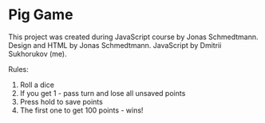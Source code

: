 # Pig Game

This project was created during JavaScript course by Jonas Schmedtmann. 
Design and HTML by Jonas Schmedtmann. JavaScript by Dmitrii Sukhorukov (me).

Rules: 

1. Roll a dice
2. If you get 1 - pass turn and lose all unsaved points
3. Press hold to save points
4. The first one to get 100 points - wins!
